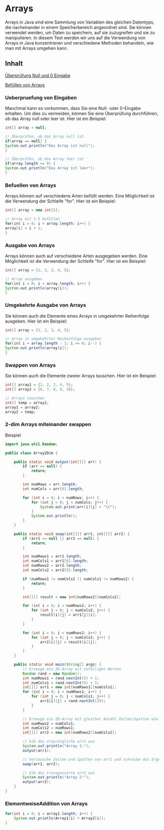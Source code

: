 # Arrays

Arrays in Java sind eine Sammlung von Variablen des gleichen Datentyps,
die nacheinander in einem Speicherbereich angeordnet sind. Sie können verwendet
werden, um Daten zu speichern, auf sie zuzugreifen und sie zu manipulieren.
In diesem Text werden wir uns auf die Verwendung von Arrays in Java konzentrieren
und verschiedene Methoden behandeln, wie man mit Arrays umgehen kann.

## Inhalt

[Überprüfung Null und 0 Eingabe](#ueberpruefung-von-eingaben)

[Befüllen von Arrays](#befuellen-von-arrays)

[](#ausgabe-von-arrays)


### Ueberpruefung von Eingaben

Manchmal kann es vorkommen, dass Sie eine Null- oder 0-Eingabe erhalten.
Um dies zu vermeiden, können Sie eine Überprüfung durchführen, ob das Array null
oder leer ist. Hier ist ein Beispiel:

```java
int[] array = null;

// Überprüfen, ob das Array null ist
if(array == null) {
System.out.println("Das Array ist null");
}

// Überprüfen, ob das Array leer ist
if(array.length == 0) {
System.out.println("Das Array ist leer");
}
```

### Befuellen von Arrays

Arrays können auf verschiedene Arten befüllt werden.
Eine Möglichkeit ist die Verwendung der Schleife "for". Hier ist ein Beispiel:

```java
int[] array = new int[5];

// Array mit 1-5 befüllen
for(int i = 0; i < array.length; i++) {
array[i] = i + 1;
}
```

### Ausgabe von Arrays

Arrays können auch auf verschiedene Arten ausgegeben werden.
Eine Möglichkeit ist die Verwendung der Schleife "for". Hier ist ein Beispiel:

```java
int[] array = {1, 2, 3, 4, 5};

// Array ausgeben
for(int i = 0; i < array.length; i++) {
System.out.println(array[i]);
}
```

### Umgekehrte Ausgabe von Arrays

Sie können auch die Elemente eines Arrays in umgekehrter Reihenfolge ausgeben.
Hier ist ein Beispiel:

```java
int[] array = {1, 2, 3, 4, 5};

// Array in umgekehrter Reihenfolge ausgeben
for(int i = array.length - 1; i >= 0; i--) {
System.out.println(array[i]);
}
```

### Swappen von Arrays

Sie können auch die Elemente zweier Arrays tauschen. Hier ist ein Beispiel:

```java
int[] array1 = {1, 2, 3, 4, 5};
int[] array2 = {6, 7, 8, 9, 10};

// Arrays tauschen
int[] temp = array1;
array1 = array2;
array2 = temp;
````

### 2-dim Arrays miteinander swappen

Beispiel 

```java
import java.util.Random;

public class Array2Dim {

    public static void output(int[][] arr) {
        if (arr == null) {
            return;
        }

        int numRows = arr.length;
        int numCols = arr[0].length;

        for (int i = 0; i < numRows; i++) {
            for (int j = 0; j < numCols; j++) {
                System.out.print(arr[i][j] + "\t");
            }
            System.out.println();
        }
    }

    public static void swap(int[][] arr1, int[][] arr2) {
        if (arr1 == null || arr2 == null) {
            return;
        }

        int numRows1 = arr1.length;
        int numCols1 = arr1[0].length;
        int numRows2 = arr2.length;
        int numCols2 = arr2[0].length;

        if (numRows1 != numCols2 || numCols1 != numRows2) {
            return;
        }

        int[][] result = new int[numRows2][numCols2];

        for (int i = 0; i < numRows2; i++) {
            for (int j = 0; j < numCols2; j++) {
                result[i][j] = arr1[j][i];
            }
        }

        for (int i = 0; i < numRows2; i++) {
            for (int j = 0; j < numCols2; j++) {
                arr2[i][j] = result[i][j];
            }
        }
    }

    public static void main(String[] args) {
        // Erzeuge ein 2D-Array mit zufälligen Werten
        Random rand = new Random();
        int numRows1 = rand.nextInt(5) + 1;
        int numCols1 = rand.nextInt(5) + 1;
        int[][] arr1 = new int[numRows1][numCols1];
        for (int i = 0; i < numRows1; i++) {
            for (int j = 0; j < numCols1; j++) {
                arr1[i][j] = rand.nextInt(10);
            }
        }

        // Erzeuge ein 2D-Array mit gleicher Anzahl Zeilen/Spalten wie arr1
        int numRows2 = numCols1;
        int numCols2 = numRows1;
        int[][] arr2 = new int[numRows2][numCols2];

        // Gib das ursprüngliche arr1 aus
        System.out.println("Array 1:");
        output(arr1);

        // Vertausche Zeilen und Spalten von arr1 und schreibe das Ergebnis in arr2
        swap(arr1, arr2);

        // Gib das transponierte arr2 aus
        System.out.println("Array 2:");
        output(arr2);
    }
}
```

### ElementweiseAddition von Arrays

```java
for(int i = 0; i < array1.length; i++) {
	System.out.println(Array1[i] + Array2[i]);
}
```
